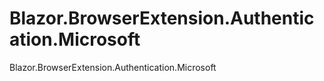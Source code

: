 # Blazor.BrowserExtension.Authentication.Microsoft
Blazor.BrowserExtension.Authentication.Microsoft
